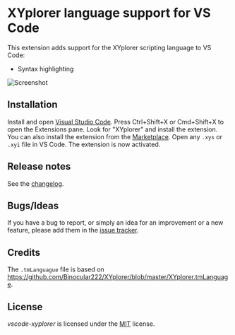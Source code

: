 XYplorer language support for VS Code
=====================================

This extension adds support for the XYplorer scripting language to VS Code:

* Syntax highlighting

![Screenshot](https://i.imgur.com/h1LLEQ2.png)

Installation
------------

Install and open [Visual Studio Code](https://code.visualstudio.com/). Press Ctrl+Shift+X or Cmd+Shift+X to open the Extensions pane. Look for "XYplorer" and install the extension. You can also install the extension from the [Marketplace](https://marketplace.visualstudio.com/items?itemName=Otiel.vscode-xyplorer). Open any `.xys` or `.xyi` file in VS Code. The extension is now activated.

Release notes
-------------

See the [changelog](https://github.com/Otiel/vscode-xyplorer/blob/master/CHANGELOG.md).

Bugs/Ideas
----------

If you have a bug to report, or simply an idea for an improvement or a new feature, please add them in the [issue tracker](https://github.com/Otiel/vscode-xyplorer/issues).

Credits
-------

The `.tmLanguague` file is based on https://github.com/Binocular222/XYplorer/blob/master/XYplorer.tmLanguage.

License
-------

_vscode-xyplorer_ is licensed under the [MIT](https://github.com/Otiel/vscode-xyplorer/blob/master/LICENSE) license.
